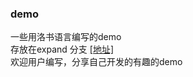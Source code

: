 ### demo
一些用洛书语言编写的demo<br>
存放在expand 分支 [[地址]](https://gitee.com/chen-chaochen/lpk/tree/expand/Demo)
<br>欢迎用户编写，分享自己开发的有趣的demo